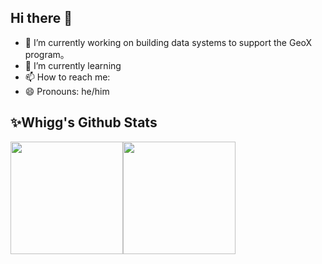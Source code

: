 ## Hi there 👋

- 🔭     I’m currently working on building data systems to support the GeoX program。
- 🌱     I’m currently learning
- 📫     How to reach me:
- 😄     Pronouns: he/him

## ✨Whigg's Github Stats
<img align="" height="180px" src="https://github-readme-stats.vercel.app/api?username=whigg&show_icons=true&count_private=true&include_all_commits=true&hide_title=true&line_height=21&theme=graywhite&locale=cn"/><img align="" height="180px" src="https://github-readme-stats.vercel.app/api/top-langs/?username=whigg&hide_title=true&hide_border=true&layout=compact&theme=graywhite&locale=cn"/>
